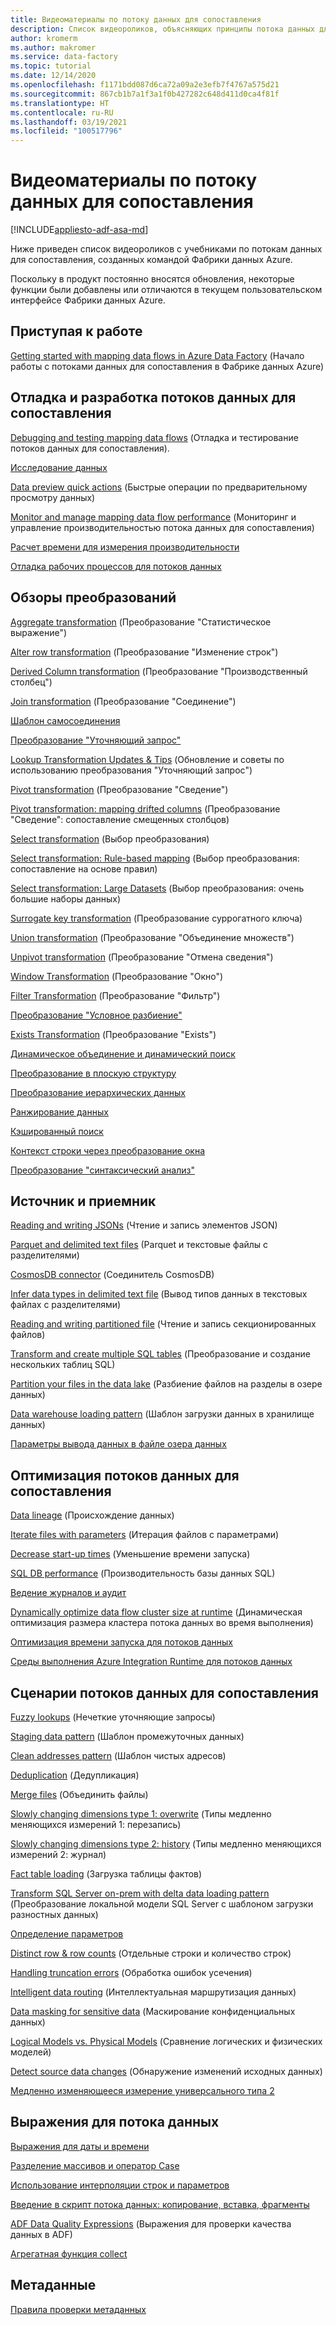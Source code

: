 ```yaml
---
title: Видеоматериалы по потоку данных для сопоставления
description: Список видеороликов, объясняющих принципы потока данных для сопоставления
author: kromerm
ms.author: makromer
ms.service: data-factory
ms.topic: tutorial
ms.date: 12/14/2020
ms.openlocfilehash: f1171bdd087d6ca72a09a2e3efb7f4767a575d21
ms.sourcegitcommit: 867cb1b7a1f3a1f0b427282c648d411d0ca4f81f
ms.translationtype: HT
ms.contentlocale: ru-RU
ms.lasthandoff: 03/19/2021
ms.locfileid: "100517796"
---
```

# <a name="mapping-data-flow-video-tutorials"></a>Видеоматериалы по потоку данных для сопоставления

[!INCLUDE[appliesto-adf-asa-md](includes/appliesto-adf-asa-md.md)]

Ниже приведен список видеороликов с учебниками по потокам данных для сопоставления, созданных командой Фабрики данных Azure. 

Поскольку в продукт постоянно вносятся обновления, некоторые функции были добавлены или отличаются в текущем пользовательском интерфейсе Фабрики данных Azure.

## <a name="getting-started"></a>Приступая к работе

[Getting started with mapping data flows in Azure Data Factory](http://youtu.be/MFw7t_8tuV4) (Начало работы с потоками данных для сопоставления в Фабрике данных Azure)

## <a name="debugging-and-developing-mapping-data-flows"></a>Отладка и разработка потоков данных для сопоставления

[Debugging and testing mapping data flows](https://www.youtube.com/watch?v=3ANxyvDGfjA) (Отладка и тестирование потоков данных для сопоставления).

[Исследование данных](https://www.youtube.com/watch?v=En1ztyh5GaA)

[Data preview quick actions](https://www.youtube.com/watch?v=CP0TnNmaLA0) (Быстрые операции по предварительному просмотру данных)

[Monitor and manage mapping data flow performance](https://www.youtube.com/watch?v=fktIWdJiqTk) (Мониторинг и управление производительностью потока данных для сопоставления)

[Расчет времени для измерения производительности](http://youtu.be/6CSbWm4lRhw?hd=1)

[Отладка рабочих процессов для потоков данных](https://youtu.be/y3suL7UsWVw)

## <a name="transformation-overviews"></a>Обзоры преобразований

[Aggregate transformation](http://youtu.be/jdL75xIr98I) (Преобразование "Статистическое выражение")

[Alter row transformation](https://www.youtube.com/watch?v=4ktoohwptmQ) (Преобразование "Изменение строк")

[Derived Column transformation](https://www.youtube.com/watch?v=FFCbU4ujCiY) (Преобразование "Производственный столбец")

[Join transformation](https://www.youtube.com/watch?v=zukwayEXRtg) (Преобразование "Соединение")

[Шаблон самосоединения](https://www.youtube.com/watch?v=Dx1kANfnvmk&feature=youtu.be&hd=1)

[Преобразование "Уточняющий запрос"](https://www.youtube.com/watch?v=9U-0VPU2ZPU)

[Lookup Transformation Updates & Tips](https://youtu.be/MBskWoeuTLw) (Обновление и советы по использованию преобразования "Уточняющий запрос")

[Pivot transformation](https://www.youtube.com/watch?v=Tua14ZQA3F8&t=34s) (Преобразование "Сведение")

[Pivot transformation: mapping drifted columns](https://youtu.be/5MygzCX0wnM) (Преобразование "Сведение": сопоставление смещенных столбцов)

[Select transformation](http://youtu.be/F9VjQ_YyRyU?hd=1) (Выбор преобразования)

[Select transformation: Rule-based mapping](https://youtu.be/5lf1lh1qMwU) (Выбор преобразования: сопоставление на основе правил)

[Select transformation: Large Datasets](https://www.youtube.com/watch?v=R5ea2_R0ouc) (Выбор преобразования: очень большие наборы данных)

[Surrogate key transformation](https://www.youtube.com/watch?v=ISpegL9CbTM) (Преобразование суррогатного ключа)

[Union transformation](http://youtu.be/_Et6mg1tEr8?hd=1) (Преобразование "Объединение множеств")

[Unpivot transformation](http://youtu.be/KFYkxcpB8b0?hd=1) (Преобразование "Отмена сведения")

[Window Transformation](https://www.youtube.com/watch?v=m6zgbtY5AYQ) (Преобразование "Окно")

[Filter Transformation](https://youtu.be/OhbKDOXSfeE) (Преобразование "Фильтр")

[Преобразование "Условное разбиение"](http://youtu.be/W1lQHojhKZw?hd=1)

[Exists Transformation](http://youtu.be/GS8JVgNBMfs?hd=1) (Преобразование "Exists")

[Динамическое объединение и динамический поиск](https://youtu.be/CMOPPie9bXM)

[Преобразование в плоскую структуру](https://youtu.be/VY2tFQJoAXE)

[Преобразование иерархических данных](https://youtu.be/oAEh21NFgWQ)

[Ранжирование данных](https://youtu.be/6XvgkbMtws0)

[Кэшированный поиск](https://www.youtube.com/watch?v=HqCn42FaRJs)

[Контекст строки через преобразование окна](http://youtu.be/jqt1gmX2XUg)

[Преобразование "синтаксический анализ"](https://www.youtube.com/watch?v=r7O7AJcuqoY)

## <a name="source-and-sink"></a>Источник и приемник

[Reading and writing JSONs](https://www.youtube.com/watch?v=yY5aB7Kdhjg) (Чтение и запись элементов JSON)

[Parquet and delimited text files](https://youtu.be/V_2a60j2Kjo) (Parquet и текстовые файлы с разделителями)

[CosmosDB connector](http://youtu.be/plp1etT2ftY?hd=1) (Соединитель CosmosDB)

[Infer data types in delimited text file](https://www.youtube.com/watch?v=nJjRzlFktlA) (Вывод типов данных в текстовых файлах с разделителями)

[Reading and writing partitioned file](https://www.youtube.com/watch?v=7Q-db4Qgc4M) (Чтение и запись секционированных файлов)

[Transform and create multiple SQL tables](https://www.youtube.com/watch?v=Sj15Yjwai1A) (Преобразование и создание нескольких таблиц SQL)

[Partition your files in the data lake](https://youtu.be/VNWv-MvLQ_0) (Разбиение файлов на разделы в озере данных)

[Data warehouse loading pattern](https://www.youtube.com/watch?v=7mLqwtmeQFg) (Шаблон загрузки данных в хранилище данных)

[Параметры вывода данных в файле озера данных](https://www.youtube.com/watch?v=NAPSbjvSQA8)

## <a name="optimizing-mapping-data-flows"></a>Оптимизация потоков данных для сопоставления

[Data lineage](https://www.youtube.com/watch?v=5KvqYF-y93s) (Происхождение данных)

[Iterate files with parameters](http://youtu.be/uEgz0ptYRDM?hd=1) (Итерация файлов с параметрами)

[Decrease start-up times](https://youtu.be/FFCbU4ujCiY?t=528) (Уменьшение времени запуска)

[SQL DB performance](https://youtu.be/iyZT5CY3V_4) (Производительность базы данных SQL)

[Ведение журналов и аудит](https://www.youtube.com/watch?v=UC__LOyuf8M)

[Dynamically optimize data flow cluster size at runtime](https://www.youtube.com/watch?v=jWSkJdtiJNM) (Динамическая оптимизация размера кластера потока данных во время выполнения)

[Оптимизация времени запуска для потоков данных ](https://www.youtube.com/watch?v=VT_2ZV3a7Fc)

[Среды выполнения Azure Integration Runtime для потоков данных](https://www.youtube.com/watch?v=VT_2ZV3a7Fc)

## <a name="mapping-data-flow-scenarios"></a>Сценарии потоков данных для сопоставления

[Fuzzy lookups](http://youtu.be/7gdwExjHBbw) (Нечеткие уточняющие запросы)

[Staging data pattern](https://youtu.be/mZLKdyoL3Mo) (Шаблон промежуточных данных)

[Clean addresses pattern](https://youtu.be/axEYbuU3lmw) (Шаблон чистых адресов)

[Deduplication](https://youtu.be/QOi26ETtPTw) (Дедупликация)

[Merge files](http://youtu.be/WbDTBAyYte8) (Объединить файлы)

[Slowly changing dimensions type 1: overwrite](http://youtu.be/Rz2zx5GRbrA) (Типы медленно меняющихся измерений 1: перезапись)

[Slowly changing dimensions type 2: history](http://youtu.be/123CptslKvU) (Типы медленно меняющихся измерений 2: журнал)

[Fact table loading](http://youtu.be/ABG3X9pgFPQ) (Загрузка таблицы фактов)

[Transform SQL Server on-prem with delta data loading pattern](https://youtu.be/IN-4v0e7UIs) (Преобразование локальной модели SQL Server с шаблоном загрузки разностных данных)

[Определение параметров](https://www.youtube.com/watch?v=vpuuQcFojt8)

[Distinct row & row counts](https://youtu.be/ryYo8UFUgTI) (Отдельные строки и количество строк)

[Handling truncation errors](http://youtu.be/sPpcSiKQz34) (Обработка ошибок усечения)

[Intelligent data routing](https://youtu.be/PIGw-Z-0upw) (Интеллектуальная маршрутизация данных)

[Data masking for sensitive data](https://www.youtube.com/watch?v=OFd4LeiTmfs) (Маскирование конфиденциальных данных)

[Logical Models vs. Physical Models](http://youtu.be/K5tgzLjEE9Q) (Сравнение логических и физических моделей)

[Detect source data changes](http://youtu.be/CaxIlI7oXfI?hd=1) (Обнаружение изменений исходных данных)

[Медленно изменяющееся измерение универсального типа 2](http://youtu.be/tc283k8CWh8)

## <a name="data-flow-expressions"></a>Выражения для потока данных

[Выражения для даты и времени](https://www.youtube.com/watch?v=uboyCZ25r_E&feature=youtu.be&hd=1)

[Разделение массивов и оператор Case](https://www.youtube.com/watch?v=DHNH8ZO7YjI)

[Использование интерполяции строк и параметров](https://youtu.be/hb3-cn2CMgM)

[Введение в скрипт потока данных: копирование, вставка, фрагменты](https://www.youtube.com/watch?v=3_1I4XdoBKQ)

[ADF Data Quality Expressions](https://www.youtube.com/watch?v=O8gmv5-lXhs) (Выражения для проверки качества данных в ADF)

[Агрегатная функция collect](https://www.youtube.com/watch?v=zneE18EHJSE)

## <a name="metadata"></a>Метаданные

[Правила проверки метаданных](https://www.youtube.com/watch?v=E_UD3R-VpYE)
